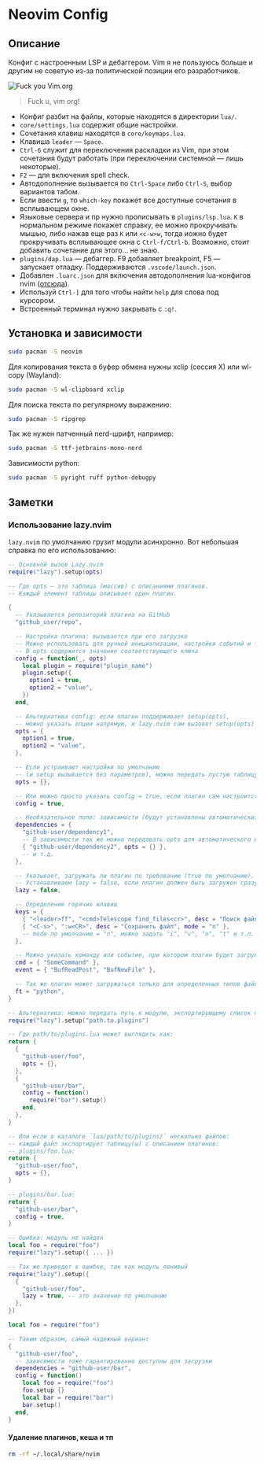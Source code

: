 # Neovim Config

## Описание

Конфиг с настроенным LSP и дебаггером. Vim я не пользуюсь больше и другим не советую из-за политической позиции его разработчиков.

![Fuck you Vim.org](https://i.imgur.com/kBFTJlg.jpeg)

> Fuck u, vim org!

* Конфиг разбит на файлы, которые находятся в директории `lua/`.
* `core/settings.lua` содержит общие настройки.
* Сочетания клавиш находятся в `core/keymaps.lua`.
* Клавиша `leader` — `Space`.
* `Ctrl-6` служит для переключения раскладки из Vim, при этом сочетания будут работать (при переключении системной — лишь некоторые).
* `F2` — для включения spell check.
* Автодополнение вызывается по `Ctrl-Space` либо `Ctrl-S`, выбор вариантов табом.
* Если ввести `g`, то `which-key` покажет все доступные сочетания в всплывающем окне.
* Языковые сервера и пр нужно прописывать в `plugins/lsp.lua`. `K` в нормальном
  режиме покажет справку, ее можно прокручивать мышью, либо нажав еще раз `K`
или `<c-w>w`, тогда иожно будет прокручивать всплывающее окна с `Ctrl-f/Ctrl-b`.
Возможно, стоит добавить сочетание для этого... не знаю.
* `plugins/dap.lua` — дебаггер. F9 добавляет breakpoint, F5 — запускает отладку.
  Поддерживаются `.vscode/launch.json`.
* Добавлен `.luarc.json` для включения автодополнения lua-конфигов nvim ([отсюда](https://lsp-zero.netlify.app/docs/guide/neovim-lua-ls.html)).
* Используй `Ctrl-]` для того чтобы найти `help` для слова под курсором.
* Встроенный терминал нужно закрывать с `:q!`.

## Установка и зависимости

```sh
sudo pacman -S neovim
```

Для копирования текста в буфер обмена нужны xclip (сессия X) или wl-copy (Wayland):

```sh
sudo pacman -S wl-clipboard xclip
```

Для поиска текста по регулярному выражению:

```sh
sudo pacman -S ripgrep
```

Так же нужен патченный nerd-шрифт, например:

```sh
sudo pacman -S ttf-jetbrains-mono-nerd
```

Зависимости python:

```sh
sudo pacman -S pyright ruff python-debugpy
```

## Заметки

### Использование lazy.nvim

`lazy.nvim` по умолчанию грузит модули асинхронно. Вот небольшая справка по его использованию:

```lua
-- Основной вызов Lazy.nvim
require("lazy").setup(opts)

-- Где opts — это таблица (массив) с описаниями плагинов.
-- Каждый элемент таблицы описывает один плагин.

{
  -- Указывается репозиторий плагина на GitHub
  "github_user/repo",

  -- Настройка плагина: вызывается при его загрузке
  -- Можно использовать для ручной инициализации, настройки событий и т.д.
  -- В opts содержится значение соответствующего ключа
  config = function(_, opts)
    local plugin = require("plugin_name")
    plugin.setup({
      option1 = true,
      option2 = "value",
    })
  end,

  -- Альтернатива config: если плагин поддерживает setup(opts),
  -- можно указать опции напрямую, и lazy.nvim сам вызовет setup(opts)
  opts = {
    option1 = true,
    option2 = "value",
  },

  -- Если устраивают настройки по умолчанию
  -- (и setup вызывается без параметров), можно передать пустую таблицу
  opts = {},

  -- Или можно просто указать config = true, если плагин сам настроится при require
  config = true,

  -- Необязательное поле: зависимости (будут установлены автоматически)
  dependencies = {
    "github-user/dependency1",
    -- В зависимости так же можно передавать opts для автоматического вызова setup
    { "github-user/dependency2", opts = {} },
    -- и т.д.
  },

  -- Указывает, загружать ли плагин по требованию (true по умолчанию).
  -- Устанавливаем lazy = false, если плагин должен быть загружен сразу (например, тема или ключи)
  lazy = false,

  -- Определение горячих клавиш
  keys = {
    { "<leader>ff", "<cmd>Telescope find_files<cr>", desc = "Поиск файлов" },
    { "<C-s>", ":w<CR>", desc = "Сохранить файл", mode = "n" },
    -- mode по умолчанию = "n", можно задать "i", "v", "n", "t" и т.п.
  },

  -- Можно указать команду или событие, при котором плагин будет загружен:
  cmd = { "SomeCommand" },
  event = { "BufReadPost", "BufNewFile" },

  -- Так же плагин может загружаться только для определенных типов файлов
  ft = "python",
}

-- Альтернатива: можно передать путь к модулю, экспортирующему список плагинов
require("lazy").setup("path.to.plugins")

-- Где path/to/plugins.lua может выглядеть как:
return {
  {
    "github-user/foo",
    opts = {},
  },
  {
    "github-user/bar",
    config = function()
      require("bar").setup()
    end,
  },
}

-- Или если в каталоге `lua/path/to/plugins/` несколько файлов:
-- каждый файл экспортирует таблицу(ы) с описанием плагинов:
-- plugins/foo.lua:
return {
  "github-user/foo",
  opts = {},
}

-- plugins/bar.lua:
return {
  "github-user/bar",
  config = true,
}

-- Ошибка: модуль не найден
local foo = require("foo")
require("lazy").setup({ ... })

-- Так же приведет к ошибке, так как модуль ленивый
require("lazy").setup({
  {
    "github-user/foo",
    lazy = true, -- это значение по умолчанию
  },
})

local foo = require("foo")

-- Таким образом, самый надежный вариант
{
  "github-user/foo",
  -- зависимости тоже гарантированно доступны для загрузки
  dependencies = "github-user/bar",
  config = function()
    local foo = require("foo")
    foo.setup {}
    local bar = require("bar")
    bar.setup()
  end,
}
```

#### Удаление плагинов, кеша и тп

```sh
rm -rf ~/.local/share/nvim
```
